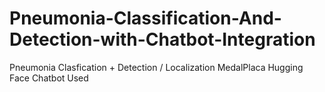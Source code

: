 # Pneumonia-Classification-And-Detection-with-Chatbot-Integration

Pneumonia Clasfication + Detection / Localization 
MedalPlaca Hugging Face Chatbot Used
